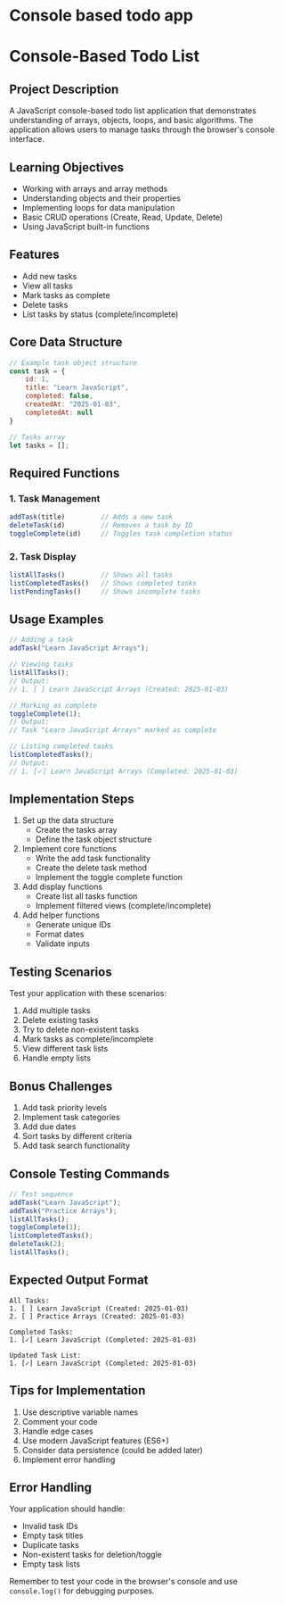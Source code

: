 # Console based todo app

# Console-Based Todo List

## Project Description

A JavaScript console-based todo list application that demonstrates understanding of arrays, objects, loops, and basic algorithms. The application allows users to manage tasks through the browser's console interface.

## Learning Objectives

- Working with arrays and array methods
- Understanding objects and their properties
- Implementing loops for data manipulation
- Basic CRUD operations (Create, Read, Update, Delete)
- Using JavaScript built-in functions

## Features

- Add new tasks
- View all tasks
- Mark tasks as complete
- Delete tasks
- List tasks by status (complete/incomplete)

## Core Data Structure

```jsx
// Example task object structure
const task = {
    id: 1,
    title: "Learn JavaScript",
    completed: false,
    createdAt: "2025-01-03",
    completedAt: null
}

// Tasks array
let tasks = [];

```

## Required Functions

### 1. Task Management

```jsx
addTask(title)         // Adds a new task
deleteTask(id)         // Removes a task by ID
toggleComplete(id)     // Toggles task completion status

```

### 2. Task Display

```jsx
listAllTasks()         // Shows all tasks
listCompletedTasks()   // Shows completed tasks
listPendingTasks()     // Shows incomplete tasks

```

## Usage Examples

```jsx
// Adding a task
addTask("Learn JavaScript Arrays");

// Viewing tasks
listAllTasks();
// Output:
// 1. [ ] Learn JavaScript Arrays (Created: 2025-01-03)

// Marking as complete
toggleComplete(1);
// Output:
// Task "Learn JavaScript Arrays" marked as complete

// Listing completed tasks
listCompletedTasks();
// Output:
// 1. [✓] Learn JavaScript Arrays (Completed: 2025-01-03)

```

## Implementation Steps

1. Set up the data structure
    - Create the tasks array
    - Define the task object structure
2. Implement core functions
    - Write the add task functionality
    - Create the delete task method
    - Implement the toggle complete function
3. Add display functions
    - Create list all tasks function
    - Implement filtered views (complete/incomplete)
4. Add helper functions
    - Generate unique IDs
    - Format dates
    - Validate inputs

## Testing Scenarios

Test your application with these scenarios:

1. Add multiple tasks
2. Delete existing tasks
3. Try to delete non-existent tasks
4. Mark tasks as complete/incomplete
5. View different task lists
6. Handle empty lists

## Bonus Challenges

1. Add task priority levels
2. Implement task categories
3. Add due dates
4. Sort tasks by different criteria
5. Add task search functionality

## Console Testing Commands

```jsx
// Test sequence
addTask("Learn JavaScript");
addTask("Practice Arrays");
listAllTasks();
toggleComplete(1);
listCompletedTasks();
deleteTask(2);
listAllTasks();

```

## Expected Output Format

```
All Tasks:
1. [ ] Learn JavaScript (Created: 2025-01-03)
2. [ ] Practice Arrays (Created: 2025-01-03)

Completed Tasks:
1. [✓] Learn JavaScript (Completed: 2025-01-03)

Updated Task List:
1. [✓] Learn JavaScript (Completed: 2025-01-03)

```

## Tips for Implementation

1. Use descriptive variable names
2. Comment your code
3. Handle edge cases
4. Use modern JavaScript features (ES6+)
5. Consider data persistence (could be added later)
6. Implement error handling

## Error Handling

Your application should handle:

- Invalid task IDs
- Empty task titles
- Duplicate tasks
- Non-existent tasks for deletion/toggle
- Empty task lists

Remember to test your code in the browser's console and use `console.log()` for debugging purposes.
